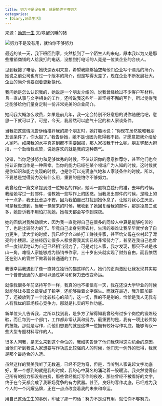```yaml
---
title: 努力不是没有用，就是拍你不够努力
categories:
- [Diary,记录生活]
---
```


来源：[励志一生](http://www.lchx.org/) 文/唤醒沉睡的猪

![努力不是没有用，就怕你不够努力](http://www.lchx.org/d/file/2017092717/2017092717011514.jpg)

最近的某一天，我下班回到家，突然接到了一个陌生人的来电，原本我以为又是那些推销商铺的人给我打的电话，没想到打电话的人竟是一位某企业的合伙人。

见到我接了电话，她快速表明来意，希望我能够抽空帮他们企业写个漂亮的简介。她说之前公司也有过一个版本的简介，但是写得太差了，现在企业不断发展壮大，企业的简介也要跟着更新换代。

我问她是怎么认识我的，她说是一个朋友介绍的，说我曾经给过不少客户写材料，且一直从事与文字相关的工作，还听说我这些年一直坚持不懈的写作，所以觉得我定能够给他们量身定制一份非常完美的企业简介。

她问我大概怎么收费，如果是前几年，我一定会特别不好意思的说你随便给吧，意思一下就可以了。可是，今天，我居然可以底气十足的和人家谈条件。

当我把这些情况告诉给推荐我的那个朋友时，她打趣地说：“你现在居然敢和我朋友谈条件了，你太狠了。”我告诉她，她不是也因为觉得我不错，才愿意把我介绍给人家吗，如果我的水平真差到都不需要回报，那人家找我干什么呢。朋友竖起大拇指，一个劲给我点赞，说她喜欢的就是我的这种霸气。

没错，当你足够努力和足够优秀的时候，不仅认识你的愿意推荐你，甚至他们也会把认识你当作是一种荣幸。当你的能力已经在某个领域广为人知的时候，这时候就是你知识和能力变现的时候，也是你可以充满底气地和人家谈条件的时候。所以，不要总是觉得努力没有什么用，重要的是怕你不够努力。

我曾经在一篇文章提到过一位知名的作家，她叫一直特立独行的猫，去年的时候，我给她写过一封邮件，请教她一些写作上的困惑。当我发出邮件的时候，是晚上的十一点多，我无比忐忑不安，因为我怕自己打扰到她休息了，让她对我心生厌恶。可是我没想到，当我一觉醒来的时候，我收到了她回复给我的邮件，那是凌晨三点多，她告诉我不用怕打扰她，她每天都会写作到深夜。

她的回信对我触动很大，因为我一直觉得自己在很多的同龄人中算是能够吃苦的了，也是比较努力的了。毕竟自己出身穷苦农村，生活的艰难让我早早就学会了自力更生。读大学的时候，我已经学会四处打工赚钱养家，甚至给父母在农村起了漂亮的小楼房。这些经历让很多人都觉得我其实已经非常努力了，甚至连我自己也曾经一度错误地认为自己已经相当努力了，可是对比人家，我才发现，那只不过是冰山一角。难怪人家能够成为畅销书作家，三十岁出头就实现了财务自由，而我依然还在别人的管控下做着普普通通的工作。

我很幸运我遇到了像一直特立独行的猫这样的人，她们的正向激励让我发现其实每一个普普通通的人都可以通过学习和努力去改变命运。

就像我很多年前坚持写作一样，我真的也不相信有一天，我在还没大学毕业的时候就能够让多篇文章变成了铅字，还能够靠着文字谋生。而就在最近，我升职加薪了，还被放到了一个比较核心的部门，这一切，靠的不是别的，恰恰是我人无我有人有我优的职场核心竞争力，那就是扎实的写作功底。

新单位头儿告诉我，之所以找到我，是多方了解得知我曾经有过多个岗位的锻炼经验，而且每到一个部门，工作都非常认真和努力，最重要的是，我有一项比较优势的技能，那就是写作，而他们想要的就是这样一位拥有较好写作功底，能够驾驭一些大型专题材料写作的人。

很多人问我，是怎么来到这个单位的，我如实告诉了他们我获得这次机会的原因。当他们听到我说人家想要写作功底比较强的人的时候，他们无一例外的觉得，我就是那个最适合的人选。

虽然这样的赞美我听了无数遍，已经不足为奇，但是，当听到人家说起文字功底好，第一个想到的就是我的时候，我的心中莫名的涌动着一股暖流。我突然觉得自己所有的努力都没有白费，那些曾经挑灯写作的夜晚，那些曾经不被看好的文字，终于在今天都变成了我职场竞争的有力武器。甚至，良好的写作功底，已经成为我个人的一个闪耀品牌，正在一点点改变着我的未来和命运。

用自己这活生生的事例，印证了那一句话：努力不是没有用，就怕你不够努力。
